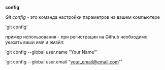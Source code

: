 **config**

_Git config_ - это команда настройки параметров на вашем компьютере 

'git config'

пример использования - при регистрации на Github необходимо указать ваши имя и эмайл:

'git config --global user.name "Your Name"'

'git config --global user.email "your_email@email.com"'